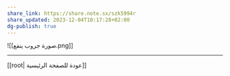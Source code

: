 ```yaml
---
share_link: https://share.note.sx/szk5994r
share_updated: 2023-12-04T10:17:28+02:00
dg-publish: true
---
```




![[صورة جروب ينفع.png]]


---
[[root| عودة للصفحة الرئيسية]]
